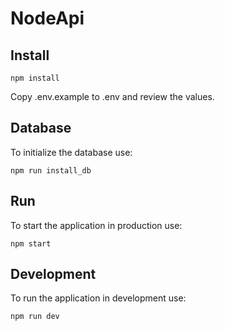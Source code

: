 # NodeApi

## Install

```shell
npm install
```

Copy .env.example to .env and review the values.

## Database

To initialize the database use:

```shell
npm run install_db
```

## Run

To start the application in production use:

```shell
npm start
```


## Development

To run the application in development use:

```shell
npm run dev
```

